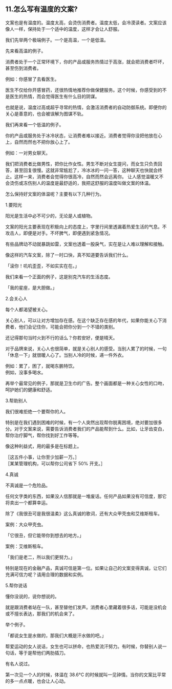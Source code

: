 ## 11.怎么写有温度的文案?
文案也是有温度的。温度太高，会烫伤消费者。温度太低，会冷漠读者。文案应该像人一样，保持处于一个适中的温度，这样才会让人舒服。


我们先举两个极端例子。一个是高温，一个是低温。


先来看高温的例子。


消费者处于一个正常环境下，你的产品或服务热情过于高涨，就会把消费者吓坏，甚至伤到消费者。


例如：你感冒了去看医生。


医生不仅给你开感冒药，还很热情地推荐你做保健服务。这个时候，你感受到的不是医生的热情，而会觉得医生有什么目的阴谋。


也就是说，温度过高或超乎寻常的热情，会激活消费者的自动防御系统。即便你的关心是善意的，也会被误解为图谋不轨。


我们再来看一个低温的例子。


你的产品或服务处于冰冷状态，让消费者难以接近。消费者觉得你没把他放在心上，自然而然也不把你放心上了。


例如：一对男女聊天。


我们把消费者比做男性，把你比作女性。男生不断对女生提问，而女生只负责回答，甚至回复很慢。这就非常尴尬了，冷冰冰的一问一答，这种聊天也快就会终止。这样一来，消费者会觉得你很高冷，自然而然会远离你。
让人感觉温暖又不会烫伤或冻伤别人的温度是最舒适的，我把这舒服的温度叫做文案的体温。


怎么保持好文案的体温呢？主要有以下几种行为。


1.要阳光


阳光是生活中必不可少的，无论是人或植物。


文案的阳光主要表现在积极向上的态度上，字里行间里透漏着热爱生活的气息。不攻击人，即便是对手。不坏脾气，即便遇到紧急情况。


有些品牌动不动就暴跳如雷，文案也透着一股戾气，实在是让人难以理解和接触。


像这样的汽车文案，除了一时口快，真不知道要告诉我们什么。


「滚你！叽叽歪歪，不如实实在在。」


我们来看一个正面的例子，这是别克汽车的生活态度。


「我的星座，是大胆做。」


2.会关心人


每个人都渴望被关心。


关心别人，可以让对方增加存在感。在这个缺乏存在感的年代，如果你能关心下消费者，他们会记住你，可能会把你分到一个不错的类别。


还记得那句当时火到不行的话么？你若安好，便是晴天。


对于品牌来说，关心人也很简单，就是关心别人的感受。当别人累了的时候，一句「休息一下」就很暖人心了。当别人冷的时候，递一件外衣。


例如：累了，困了，就喝东鹏特饮。  
例如，没事多喝水。 


再举个最常见的例子，那就是卫生巾的广告。整个画面都是一种关心女性的口吻，呵护她们的健康和舒适。


3.帮助别人


我们很难拒绝一个要帮你的人。


特别是在我们遇到困难的时候，有一个人突然出现帮你脱离困境，绝对要加很多分。对于文案来说，需要告诉消费者我们的产品能帮到什么。比如，让牙齿变白，帮你治疗脚气，帮你找到好工作等等。


像这种利益式，用的最多是在标题上。


［这五件小事，让你至少加薪一万。］  
［某某管理机构，可以帮你公司省下 50% 开支。］ 


4.真诚


不真诚是一个危险品。


任何文字类的东西，如果没人信那就是一堆废话。任何产品如果没有可信度，那它将卖出一个都算幸运。


除了《我很丑可是我很温柔》这么真诚的歌词，还有大众甲壳虫和艾维斯租车。


案例：大众甲壳虫。


「它很丑，但它能带你到想去的地方。」


案例：艾维斯租车。


「我们是老二，所以我们更努力。」


特别是现在的金融产品，真诚可信是第一位。如果让自己的文案变得真诚，让它们充满可信力呢？请用合理的数据和实例。


5.帮你说话


懂你没说的，说你想说的。


就是跟消费者站在一队，甚至替他们发声。消费者心里藏着很多话，可能是没机会或不擅长表达，那我们的机会来了。


举个例子。


「都说女生是水做的，那我们大概是汗水做的吧。」


帮爱运动的女人说话，女生也可以拼命，也热爱流汗努力。有时候，你替别人说一句话，等于是帮他们两肋插刀。


有名人说过。


第一次见一个人的时候，体温在 38.6°C 的时候就叫一见钟情。当你的文案比平常的多一点点暖，也会让人心动。


